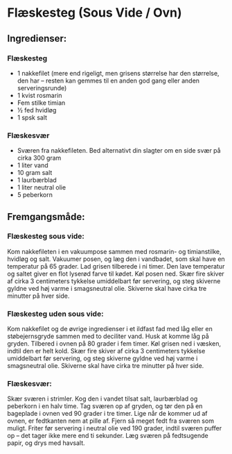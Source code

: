 # Flæskesteg (Sous Vide / Ovn)


## Ingredienser:
### Flæskesteg
- 1 nakkefilet (mere end rigeligt, men grisens størrelse har den størrelse, den har – resten kan gemmes til en anden god gang eller anden serveringsrunde)
- 1 kvist rosmarin
- Fem stilke timian
- ½ fed hvidløg
- 1 spsk salt
 
 ### Flæskesvær
- Sværen fra nakkefileten. Bed alternativt din slagter om en side svær på cirka 300 gram
- 1 liter vand
- 10 gram salt
- 1 laurbærblad
- 1 liter neutral olie
- 5 peberkorn

## Fremgangsmåde:
### Flæskesteg sous vide:
Kom nakkefileten i en vakuumpose sammen med rosmarin- og timianstilke, hvidløg og salt. Vakuumer posen, og læg den i vandbadet, som skal have en temperatur på 65 grader. Lad grisen tilberede i ni timer. Den lave temperatur og saltet giver en flot lyserød farve til kødet. Køl posen ned. Skær fire skiver af cirka 3 centimeters tykkelse umiddelbart før servering, og steg skiverne gyldne ved høj varme i smagsneutral olie. Skiverne skal have cirka tre minutter på hver side.

### Flæskesteg uden sous vide: 
Kom nakkefilet og de øvrige ingredienser i et ildfast fad med låg eller en støbejernsgryde sammen med to deciliter vand. Husk at komme låg på gryden. Tilbered i ovnen på 80 grader i fem timer. Køl grisen ned i væsken, indtil den er helt kold. Skær fire skiver af cirka 3 centimeters tykkelse umiddelbart før servering, og steg skiverne gyldne ved høj varme i smagsneutral olie. Skiverne skal have cirka tre minutter på hver side.

### Flæskesvær:
Skær sværen i strimler. Kog den i vandet tilsat salt, laurbærblad og peberkorn i en halv time. Tag sværen op af gryden, og tør den på en bageplade i ovnen ved 90 grader i tre timer. Lige når de kommer ud af ovnen, er fedtkanten nem at pille af. Fjern så meget fedt fra sværen som muligt. Friter før servering i neutral olie ved 190 grader, indtil sværen puffer op – det tager ikke mere end ti sekunder. Læg sværen på fedtsugende papir, og drys med havsalt.
